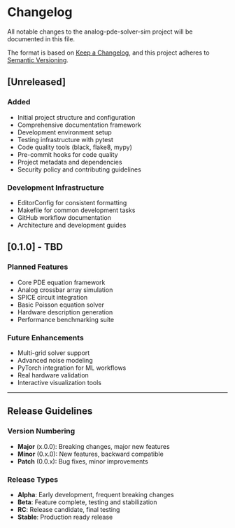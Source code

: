 # Changelog

All notable changes to the analog-pde-solver-sim project will be documented in this file.

The format is based on [Keep a Changelog](https://keepachangelog.com/en/1.0.0/),
and this project adheres to [Semantic Versioning](https://semver.org/spec/v2.0.0.html).

## [Unreleased]

### Added
- Initial project structure and configuration
- Comprehensive documentation framework
- Development environment setup
- Testing infrastructure with pytest
- Code quality tools (black, flake8, mypy)
- Pre-commit hooks for code quality
- Project metadata and dependencies
- Security policy and contributing guidelines

### Development Infrastructure
- EditorConfig for consistent formatting
- Makefile for common development tasks
- GitHub workflow documentation
- Architecture and development guides

## [0.1.0] - TBD

### Planned Features
- Core PDE equation framework
- Analog crossbar array simulation
- SPICE circuit integration
- Basic Poisson equation solver
- Hardware description generation
- Performance benchmarking suite

### Future Enhancements
- Multi-grid solver support
- Advanced noise modeling
- PyTorch integration for ML workflows
- Real hardware validation
- Interactive visualization tools

---

## Release Guidelines

### Version Numbering
- **Major** (x.0.0): Breaking changes, major new features
- **Minor** (0.x.0): New features, backward compatible
- **Patch** (0.0.x): Bug fixes, minor improvements

### Release Types
- **Alpha**: Early development, frequent breaking changes
- **Beta**: Feature complete, testing and stabilization
- **RC**: Release candidate, final testing
- **Stable**: Production ready release